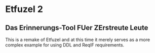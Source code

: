 # Etfuzel 2
## Das **E**rinnerungs-**T**ool **FU**er **ZE**rstreute **L**eute

This is a remake of Etfuzel and at this time it merely serves as a more complex example for using DDL and ReqIF requirements.

